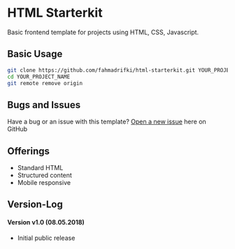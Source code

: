 # HTML Starterkit
Basic frontend template for projects using HTML, CSS, Javascript.

## Basic Usage

``` bash
git clone https://github.com/fahmadrifki/html-starterkit.git YOUR_PROJECT_NAME
cd YOUR_PROJECT_NAME
git remote remove origin
```

## Bugs and Issues

Have a bug or an issue with this template? [Open a new issue](https://github.com/fahmadrifki/html-starterkit/issues) here on GitHub

## Offerings
        
* Standard HTML
* Structured content
* Mobile responsive

## Version-Log  

#### Version v1.0 (08.05.2018)
+ Initial public release